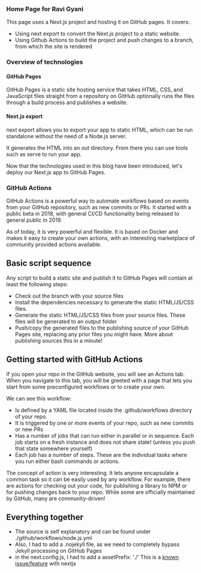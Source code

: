 ### Home Page for Ravi Gyani

This page uses a Next.js project and hosting it on GitHub pages. It covers:
* Using next export to convert the Next.js project to a static website.
* Using Github Actions to build the project and push changes to a branch, from which the site is rendered


### Overview of technologies

#### GitHub Pages

GitHub Pages is a static site hosting service that takes HTML, CSS, and JavaScript files straight from a repository on GitHub optionally runs the files through a build process and publishes a website.


#### Next.js export

next export allows you to export your app to static HTML, which can be run standalone without the need of a Node.js server.

It generates the HTML into an out directory. From there you can use tools such as serve to run your app.

Now that the technologies used in this blog have been introduced, let's deploy our Next.js app to GitHub Pages.

### GitHub Actions 

GitHub Actions is a powerful way to automate workflows based on events from your GitHub repository, such as new commits or PRs. It started with a public beta in 2018, with general CI/CD functionality being released to general public in 2019.

As of today, it is very powerful and flexible. It is based on Docker and makes it easy to create your own actions, with an interesting marketplace of community provided actions available.


## Basic script sequence
Any script to build a static site and publish it to GitHub Pages will contain at least the following steps:

* Check out the branch with your source files
* Install the dependencies necessary to generate the static HTML/JS/CSS files.
* Generate the static HTML/JS/CSS files from your source files. These files will be generated to an output folder
* Push/copy the generated files to the publishing source of your GitHub Pages site, replacing any prior files you might have. More about publishing sources this in a minute!

## Getting started with GitHub Actions
If you open your repo in the GitHub website, you will see an Actions tab. When you navigate to this tab, you will be greeted with a page that lets you start from some preconfigured workflows or to create your own.

We can see this workflow:

* Is defined by a YAML file located inside the .github/workflows directory of your repo.
* It is triggered by one or more events of your repo, such as new commits or new PRs
* Has a number of jobs that can run either in parallel or in sequence. Each job starts on a fresh instance and does not share state! (unless you push that state somewhere yourself)
* Each job has a number of steps. These are the individual tasks where you run either bash commands or actions.

The concept of action is very interesting. It lets anyone encapsulate a common task so it can be easily used by any workflow. For example, there are actions for checking out your code, for publishing a library to NPM or for pushing changes back to your repo. While some are officially maintained by GitHub, many are community-driven!

## Everything together
* The source is self explanatory and can be found under ./github/workflows/node.js.yml
* Also, I had to add a .nojekyll file, as we need to completely bypass Jekyll processing on GitHub Pages
* in the next.config.js, I had to add a assetPrefix: './' This is a [known issue/feature](https://nextjs.org/docs/api-reference/next.config.js/cdn-support-with-asset-prefix) with nextjs

